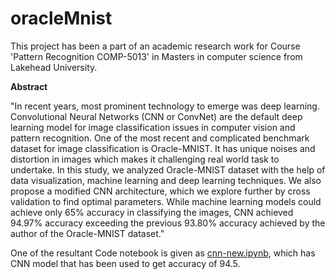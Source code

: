 # oracleMnist

This project has been a part of an academic research work for Course 'Pattern Recognition COMP-5013' in Masters in computer science from Lakehead University.

**Abstract**

"In recent years, most prominent technology to emerge was deep learning. Convolutional Neural Networks (CNN or ConvNet) are the default deep learning model for image classification issues in computer vision and pattern recognition. One of the most recent and complicated benchmark dataset for image classification is Oracle-MNIST. It has unique noises and distortion in images which makes it challenging real world task to undertake. In this study, we analyzed Oracle-MNIST dataset with the help of data visualization, machine learning and deep learning techniques. We also propose a modified CNN architecture, which we explore further by cross validation to find optimal parameters. While machine learning models could achieve only 65\% accuracy in classifying the images, CNN achieved 94.97\% accuracy exceeding the previous 93.80\% accuracy achieved by the author of the Oracle-MNIST dataset."

One of the resultant Code notebook is given as [cnn-new.ipynb](https://github.com/niharika-sojitra/oracleMnist/blob/main/OracleMnist/cnn-new.ipynb), which has CNN model that has been used to get accuracy of 94.5.

